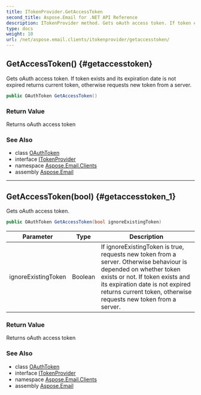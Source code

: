 ```yaml
---
title: ITokenProvider.GetAccessToken
second_title: Aspose.Email for .NET API Reference
description: ITokenProvider method. Gets oAuth access token. If token exists and its expiration date is not expired returns current token otherwise requests new token from a server
type: docs
weight: 10
url: /net/aspose.email.clients/itokenprovider/getaccesstoken/
---
```

## GetAccessToken() {#getaccesstoken}

Gets oAuth access token. If token exists and its expiration date is not expired returns current token, otherwise requests new token from a server.

```csharp
public OAuthToken GetAccessToken()
```

### Return Value

Returns oAuth access token

### See Also

* class [OAuthToken](../../oauthtoken/)
* interface [ITokenProvider](../)
* namespace [Aspose.Email.Clients](../../itokenprovider/)
* assembly [Aspose.Email](../../../)

---

## GetAccessToken(bool) {#getaccesstoken_1}

Gets oAuth access token.

```csharp
public OAuthToken GetAccessToken(bool ignoreExistingToken)
```

| Parameter | Type | Description |
| --- | --- | --- |
| ignoreExistingToken | Boolean | If ignoreExistingToken is true, requests new token from a server. Otherwise behaviour is depended on whether token exists or not. If token exists and its expiration date is not expired returns current token, otherwise requests new token from a server. |

### Return Value

Returns oAuth access token

### See Also

* class [OAuthToken](../../oauthtoken/)
* interface [ITokenProvider](../)
* namespace [Aspose.Email.Clients](../../itokenprovider/)
* assembly [Aspose.Email](../../../)


